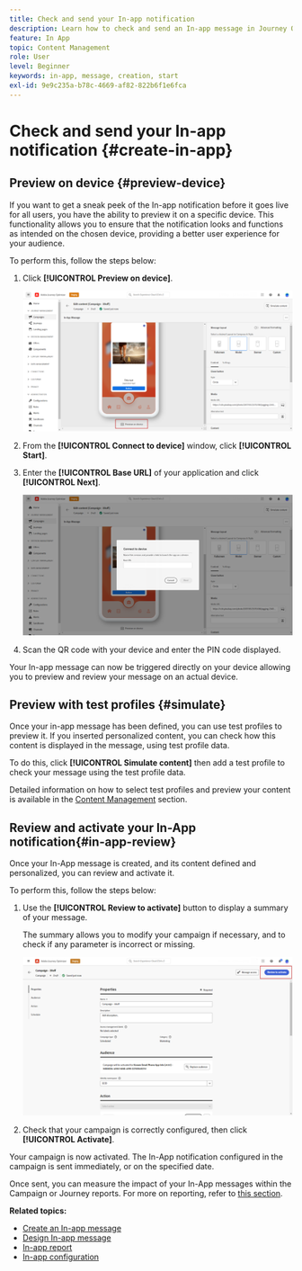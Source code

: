 ```yaml
---
title: Check and send your In-app notification
description: Learn how to check and send an In-app message in Journey Optimizer
feature: In App
topic: Content Management
role: User
level: Beginner
keywords: in-app, message, creation, start
exl-id: 9e9c235a-b78c-4669-af82-822b6f1e6fca
---
```

# Check and send your In-app notification {#create-in-app}

## Preview on device {#preview-device}

If you want to get a sneak peek of the In-app notification before it goes live for all users, you have the ability to preview it on a specific device. This functionality allows you to ensure that the notification looks and functions as intended on the chosen device, providing a better user experience for your audience.

To perform this, follow the steps below: 

1. Click **[!UICONTROL Preview on device]**.

    ![](assets/in_app_create_6.png)

1. From the **[!UICONTROL Connect to device]** window, click **[!UICONTROL Start]**.

1. Enter the **[!UICONTROL Base URL]** of your application and click **[!UICONTROL Next]**.

    ![](assets/in_app_create_7.png)

1. Scan the QR code with your device and enter the PIN code displayed. 
 
Your In-app message can now be triggered directly on your device allowing you to preview and review your message on an actual device. 

## Preview with test profiles {#simulate}

Once your in-app message has been defined, you can use test profiles to preview it. If you inserted personalized content, you can check how this content is displayed in the message, using test profile data.

To do this, click **[!UICONTROL Simulate content]** then add a test profile to check your message using the test profile data.

Detailed information on how to select test profiles and preview your content is available in the [Content Management](../content-management/preview-test.md) section.

## Review and activate your In-App notification{#in-app-review}

Once your In-App message is created, and its content defined and personalized, you can review and activate it.

To perform this, follow the steps below:

1. Use the **[!UICONTROL Review to activate]** button to display a summary of your message.

    The summary allows you to modify your campaign if necessary, and to check if any parameter is incorrect or missing.

    ![](assets/in_app_create_5.png)

1. Check that your campaign is correctly configured, then click **[!UICONTROL Activate]**.

Your campaign is now activated. The In-App notification configured in the campaign is sent immediately, or on the specified date.

Once sent, you can measure the impact of your In-App messages within the Campaign or Journey reports. For more on reporting, refer to [this section](../reports/campaign-global-report.md#inapp-report).

**Related topics:**

* [Create an In-app message](create-in-app.md)
* [Design In-app message](design-in-app.md)
* [In-app report](../reports/campaign-global-report.md#inapp-report)
* [In-app configuration](inapp-configuration.md)
